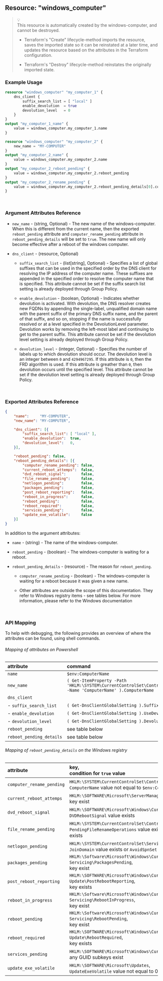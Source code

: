 ## Resource: "windows_computer"

> :bulb:  
> This resource is automatically created by the windows-computer, and cannot be destroyed. 
>  
> - Terraform's "Create" lifecycle-method imports the resource, saves the imported state so it can be reinstated at a later time, and updates the resource based on the attributes in the Terraform configuration. 
>  
> - Terraform's "Destroy" lifecycle-method reinstates the originally imported state. 

### Example Usage

```terraform
resource "windows_computer" "my_computer_1" {
    dns_client {
        suffix_search_list = [ "local" ]
        enable_devolution  = true
        devolution_level   = 0
    }
}
output "my_computer_1_name" {
    value = windows_computer.my_computer_1.name
}
```

```terraform
resource "windows_computer" "my_computer_2" {
    new_name = "MY-COMPUTER"
}
output "my_computer_2_name" {
    value = windows_computer.my_computer_2.name
}
output "my_computer_2_reboot_pending" {
    value = windows_computer.my_computer_2.reboot_pending
}
output "my_computer_2_rename_pending" {
    value = windows_computer.my_computer_2.reboot_pending_details[0].computer_rename_pending
}
```

<br/>

### Argument Attributes Reference

- `new_name` - (string, Optional) -  The new name of the windows-computer.  When this is different from the current name, then the exported `reboot_pending` attribute and `computer_rename_pending` attribute in `reboot_pending_details` will be set to `true`.  The new name will only become effective after a reboot of the windows computer.

- `dns_client` - (resource, Optional)

  - `suffix_search_list` - (list[string], Optional) -  Specifies a list of global suffixes that can be used in the specified order by the DNS client for resolving the IP address of the computer name. These suffixes are appended in the specified order to resolve the computer name that is specified. 
  This attribute cannot be set if the suffix search list setting is already deployed through Group Policy.

  - `enable_devolution` - (boolean, Optional) -  Indicates whether devolution is activated. With devolution, the DNS resolver creates new FQDNs by appending the single-label, unqualified domain name with the parent suffix of the primary DNS suffix name, and the parent of that suffix, and so on, stopping if the name is successfully resolved or at a level specified in the DevolutionLevel parameter. Devolution works by removing the left-most label and continuing to get to the parent suffix. 
  This attribute cannot be set if the devolution level setting is already deployed through Group Policy.

  - `devolution_level` - (integer, Optional) -  Specifies the number of labels up to which devolution should occur.  The devolution level is an integer between `0` and `4294967295`.  If this attribute is `0`, then the FRD algorithm is used. If this attribute is greather than `0`, then devolution occurs until the specified level. 
  This attribute cannot be set if the devolution level setting is already deployed through Group Policy.

<br/>

### Exported Attributes Reference

```json
{
    "name":     "MY-COMPUTER",
    "new_name": "MY-COMPUTER",

    "dns_client": [{
        "suffix_search_list": [ "local" ],
        "enable_devolution":  true,
        "devolution_level":   0,
    }],

    "reboot_pending": false,
    "reboot_pending_details": [{
        "computer_rename_pending": false,
        "current_reboot_attemps":  false,
        "dvd_reboot_signal":       false,
        "file_rename_pending":     false,
        "netlogon_pending":        false,
        "packages_pending":        false,
        "post_reboot_reporting":   false,
        "reboot_in_progress":      false,
        "reboot_pending":          false,
        "reboot_required":         false,
        "services_pending":        false,
        "update_exe_volatile":     false
    }]
}
```

In addition to the argument attributes:

- `name` - (string) -  The name of the windows-computer.

- `reboot_pending` - (boolean) -  The windows-computer is waiting for a reboot.

- `reboot_pending_details` - (resource) -  The reason for `reboot_pending`.

  - `computer_rename_pending` - (boolean) -  The windows-computer is waiting for a reboot because it was given a new name.

  - Other attributes are outside the scope of this documentation.  They refer to Windows registry items - see tables below.  For more information, please refer to the Windows documentation

<br/>

### API Mapping

To help with debugging, the following provides an overview of where the attributes can be found, using shell commands.

###### Mapping of attributes on Powershell

attribute                     | command
:-----------------------------|:------------
`name`                        | `$env:ComputerName`
`new_name`                    | `( Get-ItemProperty -Path 'HKLM:\SYSTEM\CurrentControlSet\Control\ComputerName\ComputerName' -Name 'ComputerName' ).ComputerName`
`dns_client`                  | &nbsp;
 -&nbsp;`suffix_search_list`  | `( Get-DnsClientGlobalSetting ).SuffixSearchList`
 -&nbsp;`enable_devolution`   | `( Get-DnsClientGlobalSetting ).UseDevolution`
 -&nbsp;`devolution_level`    | `( Get-DnsClientGlobalSetting ).DevolutionLevel`
`reboot_pending`              | see table below
`reboot_pending_details`      | see table below


###### Mapping of `reboot_pending_details` on the Windows registry

attribute                 | key, <br/> condition for `true` value 
:-------------------------|:------------------------------------- 
`computer_rename_pending` | `HKLM:\SYSTEM\CurrentControlSet\Control\ComputerName\ComputerName`, <br/> `ComputerName` value not equal to `$env:ComputerName`
`current_reboot_attemps`  | `HKLM:\SOFTWARE\Microsoft\ServerManager\CurrentRebootAttempts`, <br/> key exist
`dvd_reboot_signal`       | `HKLM:\SOFTWARE\Microsoft\Windows\CurrentVersion\RunOnce`, <br/> `DVDRebootSignal` value exists
`file_rename_pending`     | `HKLM:\SYSTEM\CurrentControlSet\Control\Session Manager`, <br/> `PendingFileRenameOperations` value exists or `PendingFileRenameOperations2` value exists
`netlogon_pending`        | `HKLM:\SYSTEM\CurrentControlSet\Services\Netlogon`, <br/> `JoinDomain` value exists or `AvoidSpnSet` value exists
`packages_pending`        | `HKLM:\Software\Microsoft\Windows\CurrentVersion\Component Based Servicing\PackagesPending`, <br/> key exist
`post_reboot_reporting`   | `HKLM:\SOFTWARE\Microsoft\Windows\CurrentVersion\WindowsUpdate\Auto Update\PostRebootReporting`, <br/> key exists 
`reboot_in_progress`      | `HKLM:\Software\Microsoft\Windows\CurrentVersion\Component Based Servicing\RebootInProgress`, <br/> key exist
`reboot_pending`          | `HKLM:\Software\Microsoft\Windows\CurrentVersion\Component Based Servicing\RebootPending`, <br/> key exist
`reboot_required`         | `HKLM:\SOFTWARE\Microsoft\Windows\CurrentVersion\WindowsUpdate\Auto Update\RebootRequired`, <br/> key exists
`services_pending`        | `HKLM:\SOFTWARE\Microsoft\Windows\CurrentVersion\WindowsUpdate\Services\Pending`, <br/> any GUID subkeys exist
`update_exe_volatile`     | `HKLM:\SOFTWARE\Microsoft\Updates`, <br/> `UpdateExeVolatile` value not equal to 0

<br/>
